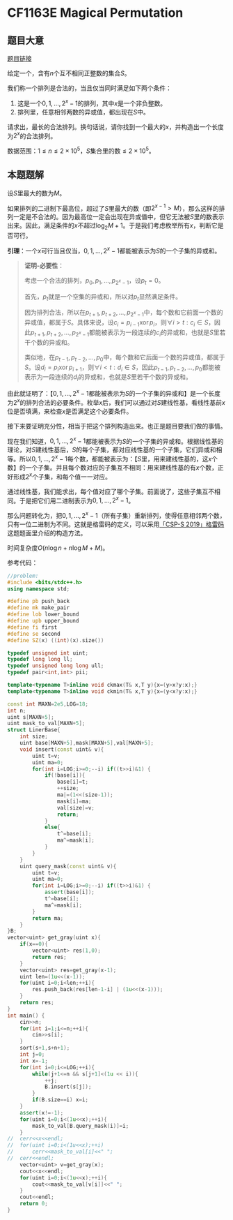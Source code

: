 # CF1163E Magical Permutation

## 题目大意

[题目链接](https://codeforces.com/problemset/problem/1163/E)

给定一个，含有$n$个互不相同正整数的集合$S$。

我们称一个排列是合法的，当且仅当同时满足如下两个条件：

1. 这是一个$0,1,\dots ,2^x-1$的排列，其中$x$是一个非负整数。
2. 排列里，任意相邻两数的异或值，都出现在$S$中。

请求出，最长的合法排列。换句话说，请你找到一个最大的$x$，并构造出一个长度为$2^x$的合法排列。

数据范围：$1\leq n\leq 2\times 10^5$，$S$集合里的数$\leq2\times 10^5$。

## 本题题解

设$S$里最大的数为$M$。

如果排列的二进制下最高位，超过了$S$里最大的数（即$2^{x-1}>M$），那么这样的排列一定是不合法的。因为最高位一定会出现在异或值中，但它无法被$S$里的数表示出来。因此，满足条件的$x$不超过$\log_2M+1$。于是我们考虑枚举所有$x$，判断它是否可行。

**引理**：一个$x$可行当且仅当，$0,1,\dots,2^x-1$都能被表示为$S$的一个子集的异或和。

> **证明-必要性**：
>
> 考虑一个合法的排列，$p_0,p_1,\dots ,p_{2^x-1}$，设$p_t=0$。
>
> 首先，$p_t$就是一个空集的异或和，所以对$p_t$显然满足条件。
>
> 因为排列合法，所以在$p_{t+1},p_{t+2},\dots ,p_{2^x-1}$中，每个数和它前面一个数的异或值，都属于$S$。具体来说，设$c_i=p_{i-1}\operatorname{xor}p_{i}$，则$\forall i>t:c_i\in S$，因此$p_{t+1},p_{t+2},\dots ,p_{2^x-1}$都能被表示为一段连续的$c_i$的异或和，也就是$S$里若干个数的异或和。
>
> 类似地，在$p_{t-1},p_{t-2},\dots,p_0$中，每个数和它后面一个数的异或值，都属于$S$。设$d_i=p_{i}\operatorname{xor}p_{i+1}$，则$\forall i<t:d_i\in S$，因此$p_{t-1},p_{t-2},\dots,p_0$都能被表示为一段连续的$d_i$的异或和，也就是$S$里若干个数的异或和。

由此就证明了：【$0,1,\dots,2^x-1$都能被表示为$S$的一个子集的异或和】是一个长度为$2^x$的排列合法的必要条件。枚举$x$后，我们可以通过对$S$建线性基，看线性基前$x$位是否填满，来检查$x$是否满足这个必要条件。

接下来要证明充分性，相当于把这个排列构造出来。也正是题目要我们做的事情。

现在我们知道，$0,1,\dots,2^x-1$都能被表示为$S$的一个子集的异或和。根据线性基的理论，对$S$建线性基后，$S$的每个子集，都对应线性基的一个子集，它们异或和相等。所以$0,1,\dots,2^x-1$每个数，都能被表示为：【$S$里，用来建线性基的，这$x$个数】的一个子集。并且每个数对应的子集互不相同：用来建线性基的有$x$个数，正好形成$2^x$个子集，和每个值一一对应。

通过线性基，我们能求出，每个值对应了哪个子集。前面说了，这些子集互不相同。于是把它们用二进制表示为$0,1,\dots,2^x-1$。

那么问题转化为，把$0,1,\dots,2^x-1$（所有子集）重新排列，使得任意相邻两个数，只有一位二进制为不同。这就是格雷码的定义，可以采用[「CSP-S 2019」格雷码](https://loj.ac/problem/3208)这题题面里介绍的构造方法。

时间复杂度$O(n\log n+n\log M+M)$。

参考代码：

```cpp
//problem:
#include <bits/stdc++.h>
using namespace std;

#define pb push_back
#define mk make_pair
#define lob lower_bound
#define upb upper_bound
#define fi first
#define se second
#define SZ(x) ((int)(x).size())

typedef unsigned int uint;
typedef long long ll;
typedef unsigned long long ull;
typedef pair<int,int> pii;

template<typename T>inline void ckmax(T& x,T y){x=(y>x?y:x);}
template<typename T>inline void ckmin(T& x,T y){x=(y<x?y:x);}

const int MAXN=2e5,LOG=18;
int n;
uint s[MAXN+5];
uint mask_to_val[MAXN+5];
struct LinerBase{
	int size;
	uint base[MAXN+5],mask[MAXN+5],val[MAXN+5];
	void insert(const uint& v){
		uint t=v;
		uint ma=0;
		for(int i=LOG;i>=0;--i) if((t>>i)&1) {
			if(!base[i]){
				base[i]=t;
				++size;
				ma|=(1<<(size-1));
				mask[i]=ma;
				val[size]=v;
				return;
			}
			else{
				t^=base[i];
				ma^=mask[i];
			}
		}
	}
	uint query_mask(const uint& v){
		uint t=v;
		uint ma=0;
		for(int i=LOG;i>=0;--i) if((t>>i)&1) {
			assert(base[i]);
			t^=base[i];
			ma^=mask[i];
		}
		return ma;
	}
}B;
vector<uint> get_gray(uint x){
	if(x==0){
		vector<uint> res(1,0);
		return res;
	}
	vector<uint> res=get_gray(x-1);
	uint len=(1u<<(x-1));
	for(uint i=0;i<len;++i){
		res.push_back(res[len-1-i] | (1u<<(x-1)));
	}
	return res;
}
int main() {
	cin>>n;
	for(int i=1;i<=n;++i){
		cin>>s[i];
	}
	sort(s+1,s+n+1);
	int j=0;
	int x=-1;
	for(int i=0;i<=LOG;++i){
		while(j+1<=n && s[j+1]<(1u << i)){
			++j;
			B.insert(s[j]);
		}
		if(B.size==i) x=i;
	}
	assert(x!=-1);
	for(uint i=0;i<(1u<<x);++i){
		mask_to_val[B.query_mask(i)]=i;
	}
//	cerr<<x<<endl;
//	for(uint i=0;i<(1u<<x);++i)
//		cerr<<mask_to_val[i]<<" ";
//	cerr<<endl;
	vector<uint> v=get_gray(x);
	cout<<x<<endl;
	for(uint i=0;i<(1u<<x);++i){
		cout<<mask_to_val[v[i]]<<" ";
	}
	cout<<endl;
	return 0;
}
```

